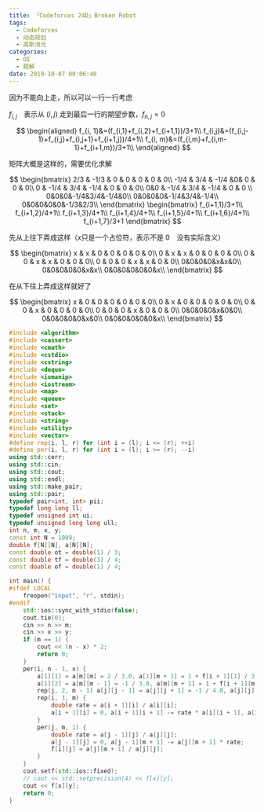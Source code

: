 ```yaml
---
title: 「Codeforces 24D」Broken Robot
tags:
  - Codeforces
  - 动态规划
  - 高斯消元
categories:
  - OI
  - 题解
date: 2019-10-07 00:06:40
---
```


因为不能向上走，所以可以一行一行考虑

$f_{i,j}$　表示从 $(i,j)$ 走到最后一行的期望步数，$f_{n,j}=0$

$$
\begin{aligned}
f_{i, 1}&=(f_{i,1}+f_{i,2}+f_{i+1,1})/3+1\\
f_{i,j}&=(f_{i,j-1}+f_{i,j}+f_{i,j+1}+f_{i+1,j})/4+1\\
f_{i, m}&=(f_{i,m}+f_{i,m-1}+f_{i+1,m})/3+1\\
\end{aligned}
$$

矩阵大概是这样的，需要优化求解

$$
\begin{bmatrix}
2/3 & -1/3 & 0 & 0 & 0 & 0 & 0\\
-1/4 & 3/4 & -1/4 &0& 0 & 0 & 0\\
0 & -1/4 & 3/4 & -1/4 & 0 & 0 & 0\\
0&0 & -1/4 & 3/4 & -1/4 & 0 & 0 \\
0&0&0&-1/4&3/4&-1/4&0\\
0&0&0&0&-1/4&3/4&-1/4\\
0&0&0&0&0&-1/3&2/3\\
\end{bmatrix}
\begin{bmatrix}
f_{i+1,1}/3+1\\
f_{i+1,2}/4+1\\
f_{i+1,3}/4+1\\
f_{i+1,4}/4+1\\
f_{i+1,5}/4+1\\
f_{i+1,6}/4+1\\
f_{i+1,7}/3+1
\end{bmatrix}
$$

<!-- more -->

先从上往下弄成这样（$x$只是一个占位符，表示不是 $0$　没有实际含义）

$$
\begin{bmatrix}
x & x & 0 & 0 & 0 & 0 & 0\\
0 & x & x & 0 & 0 & 0 & 0\\
0 & 0 & x & x & 0 & 0 & 0\\
0 & 0 & 0 & x & x & 0 & 0\\
0&0&0&0&x&x&0\\
0&0&0&0&0&x&x\\
0&0&0&0&0&0&x\\
\end{bmatrix}
$$

在从下往上弄成这样就好了

$$
\begin{bmatrix}
x & 0 & 0 & 0 & 0 & 0 & 0\\
0 & x & 0 & 0 & 0 & 0 & 0\\
0 & 0 & x & 0 & 0 & 0 & 0\\
0 & 0 & 0 & x & 0 & 0 & 0\\
0&0&0&0&x&0&0\\
0&0&0&0&0&x&0\\
0&0&0&0&0&0&x\\
\end{bmatrix}
$$

```cpp
#include <algorithm>
#include <cassert>
#include <cmath>
#include <cstdio>
#include <cstring>
#include <deque>
#include <iomanip>
#include <iostream>
#include <map>
#include <queue>
#include <set>
#include <stack>
#include <string>
#include <utility>
#include <vector>
#define rep(i, l, r) for (int i = (l); i <= (r); ++i)
#define per(i, l, r) for (int i = (l); i >= (r); --i)
using std::cerr;
using std::cin;
using std::cout;
using std::endl;
using std::make_pair;
using std::pair;
typedef pair<int, int> pii;
typedef long long ll;
typedef unsigned int ui;
typedef unsigned long long ull;
int n, m, x, y;
const int N = 1009;
double f[N][N], a[N][N];
const double ot = double(1) / 3;
const double tf = double(3) / 4;
const double of = double(1) / 4;

int main() {
#ifdef LOCAL
    freopen("input", "r", stdin);
#endif
    std::ios::sync_with_stdio(false);
    cout.tie(0);
    cin >> n >> m;
    cin >> x >> y;
    if (m == 1) {
        cout << (n - x) * 2;
        return 0;
    }
    per(i, n - 1, x) {
        a[1][1] = a[m][m] = 2 / 3.0, a[1][m + 1] = 1 + f[i + 1][1] / 3;
        a[1][2] = a[m][m - 1] = -1 / 3.0, a[m][m + 1] = 1 + f[i + 1][m] / 3;
        rep(j, 2, m - 1) a[j][j - 1] = a[j][j + 1] = -1 / 4.0, a[j][j] = 3 / 4.0, a[j][m + 1] = 1 + f[i + 1][j] / 4;
        rep(i, 1, m) {
            double rate = a[i + 1][i] / a[i][i];
            a[i + 1][i] = 0, a[i + 1][i + 1] -= rate * a[i][i + 1], a[i + 1][m + 1] -= rate * a[i][m + 1];
        }
        per(j, m, 1) {
            double rate = a[j - 1][j] / a[j][j];
            a[j - 1][j] = 0, a[j - 1][m + 1] -= a[j][m + 1] * rate;
            f[i][j] = a[j][m + 1] / a[j][j];
        }
    }
    cout.setf(std::ios::fixed);
    // cout << std::setprecision(4) << f[x][y];
    cout << f[x][y];
    return 0;
}
```